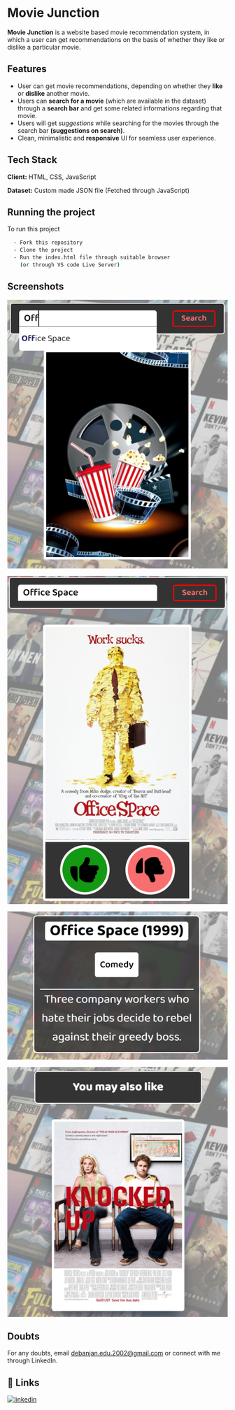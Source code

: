 
# Movie Junction

**Movie Junction** is a website based movie recommendation system, in which a user can get recommendations on the basis of whether they like or dislike a particular movie.


## Features

- User can get movie recommendations, depending on whether they **like** or **dislike** another movie. 
- Users can **search for a movie** (which are available in the dataset) through a **search bar** and get some related informations regarding that movie.
- Users will get *suggestions* while searching for the movies through the search bar **(suggestions on search)**.  
- Clean, minimalistic and **responsive** UI for seamless user experience. 


## Tech Stack

**Client:** HTML, CSS, JavaScript

**Dataset:** Custom made JSON file (Fetched through JavaScript)


## Running the project

To run this project

```bash
  - Fork this repository
  - Clone the project
  - Run the index.html file through suitable browser 
    (or through VS code Live Server)
```
    
## Screenshots

![alt text](https://github.com/debanjan-2002/Movie-Recommender-System/blob/main/Images/Screenshots/Image_3.PNG?raw=true)

![alt text](https://github.com/debanjan-2002/Movie-Recommender-System/blob/main/Images/Screenshots/Image_1.PNG?raw=true)

![alt text](https://github.com/debanjan-2002/Movie-Recommender-System/blob/main/Images/Screenshots/Image_4.PNG?raw=true)

![alt text](https://github.com/debanjan-2002/Movie-Recommender-System/blob/main/Images/Screenshots/Image_2.PNG?raw=true)


## Doubts

For any doubts, email debanjan.edu.2002@gmail.com or connect with me through LinkedIn.


## 🔗 Links
[![linkedin](https://img.shields.io/badge/linkedin-0A66C2?style=for-the-badge&logo=linkedin&logoColor=white)](https://www.linkedin.com/in/debanjan-poddar/)

